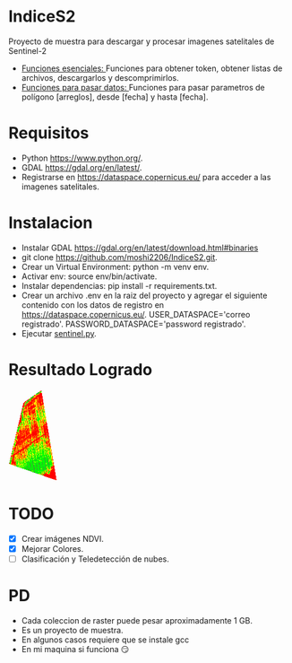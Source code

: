 # IndiceS2
Proyecto de muestra para descargar y procesar imagenes satelitales de Sentinel-2

* [Funciones esenciales: ](copernicus.py) Funciones para obtener token, obtener listas de archivos, descargarlos y descomprimirlos.
* [Funciones para pasar datos: ](sentinel.py) Funciones para pasar parametros de polígono [arreglos], desde [fecha] y hasta [fecha].

# Requisitos
* Python https://www.python.org/.
* GDAL https://gdal.org/en/latest/.
* Registrarse en https://dataspace.copernicus.eu/ para acceder a las imagenes satelitales.

# Instalacion
* Instalar GDAL https://gdal.org/en/latest/download.html#binaries
* git clone https://github.com/moshi2206/IndiceS2.git.
* Crear un Virtual Environment: python -m venv env.
* Activar env: source env/bin/activate.
* Instalar dependencias: pip install -r requirements.txt.
* Crear un archivo .env en la raiz del proyecto y agregar el siguiente contenido con los datos de registro en https://dataspace.copernicus.eu/.
    USER_DATASPACE='correo registrado'.
    PASSWORD_DATASPACE='password registrado'.
* Ejecutar [sentinel.py](sentinel.py).

# Resultado Logrado
![Resultado](/ndvi/NDVI.png)

# TODO
- [x] Crear imágenes NDVI.
- [x] Mejorar Colores.
- [ ] Clasificación y Teledetección de nubes.

# PD
* Cada coleccion de raster puede pesar aproximadamente 1 GB.
* Es un proyecto de muestra.
* En algunos casos requiere que se instale gcc
* En mi maquina si funciona :smirk: